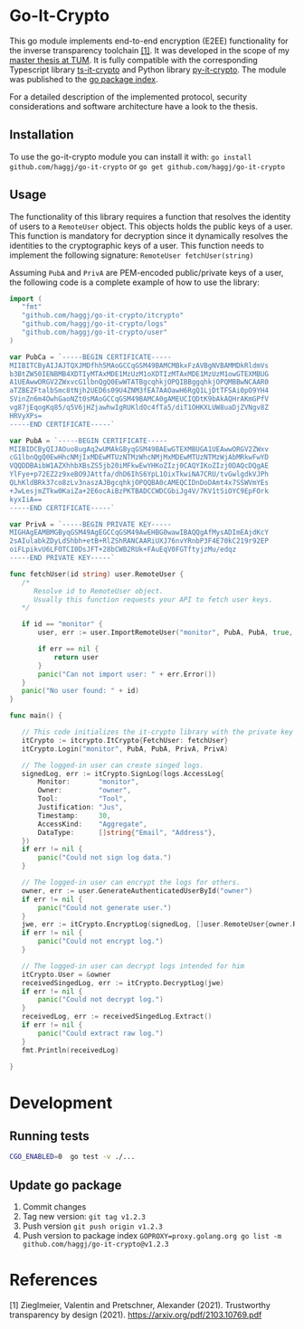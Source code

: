 # Go-It-Crypto

This go module implements end-to-end encryption (E2EE) functionality for the inverse transparency toolchain [[1]](#1).
It was developed in the scope of my [master thesis at TUM](https://github.com/haggj/Masterarbeit). 
It is fully compatible with the corresponding Typescript library [ts-it-crypto](https://github.com/haggj/ts-it-crypto) and Python library [py-it-crypto](https://github.com/haggj/py-it-crypto).
The module was published to the [go package index](https://pkg.go.dev/github.com/haggj/go-it-crypto).

For a detailed description of the implemented protocol, security considerations and software architecture have a look to the thesis.

## Installation
To use the go-it-crypto module you can install it with:
`go install github.com/haggj/go-it-crypto`
or
`go get github.com/haggj/go-it-crypto`

## Usage

The functionality of this library requires a function that resolves the identity of users to a `RemoteUser` object.
This objects holds the public keys of a user.
This function is mandatory for decryption since it dynamically resolves the identities to the cryptographic keys
of a user.
This function needs to implement the following signature:
`RemoteUser fetchUser(string)`

Assuming `PubA` and `PrivA` are PEM-encoded public/private keys of a user, the following code
is a complete example of how to use the library:

 ```go
import (
	"fmt"
	"github.com/haggj/go-it-crypto/itcrypto"
	"github.com/haggj/go-it-crypto/logs"
	"github.com/haggj/go-it-crypto/user"
)

var PubCa = `-----BEGIN CERTIFICATE-----
MIIBITCByAIJAJTQXJMDfhh5MAoGCCqGSM49BAMCMBkxFzAVBgNVBAMMDkRldmVs
b3BtZW50IENBMB4XDTIyMTAxMDE1MzUzM1oXDTIzMTAxMDE1MzUzM1owGTEXMBUG
A1UEAwwORGV2ZWxvcG1lbnQgQ0EwWTATBgcqhkjOPQIBBggqhkjOPQMBBwNCAAR0
aTZBEZFtalbSmc8tNjh2UED6s09U4ZNM3fEA7AAOawH6RgQ1LjDtTFSAi0pO9YH4
SVinZn6m4OwhGaoNZt0sMAoGCCqGSM49BAMCA0gAMEUCIQDtK9bAkAQHrAKmGPfV
vg87jEqogKq85/q5V6jHZjawhwIgRUKldOc4fTa5/diT1OHKXLUW8uaDjZVNgv8Z
HRVyXPs=
-----END CERTIFICATE-----`

var PubA = `-----BEGIN CERTIFICATE-----
MIIBIDCByQIJAOuo8ugAq2wUMAkGByqGSM49BAEwGTEXMBUGA1UEAwwORGV2ZWxv
cG1lbnQgQ0EwHhcNMjIxMDEwMTUzNTMzWhcNMjMxMDEwMTUzNTMzWjAbMRkwFwYD
VQQDDBAibW1AZXhhbXBsZS5jb20iMFkwEwYHKoZIzj0CAQYIKoZIzj0DAQcDQgAE
YlFye+p72EZ2z9xeBO9JAttfa/dhD6IhS6YpL1OixTkwiNA7CRU/tvGwlgdkVJPh
QLhKldBRk37co8zLv3naszAJBgcqhkjOPQQBA0cAMEQCIDnDoDAmt4x7SSWVmYEs
+JwLesjmZTkw0KaiZa+2E6ocAiBzPKTBADCCWDCGbiJg4V/7KV1tSiOYC9EpFOrk
kyxIiA==
-----END CERTIFICATE-----`

var PrivA = `-----BEGIN PRIVATE KEY-----
MIGHAgEAMBMGByqGSM49AgEGCCqGSM49AwEHBG0wawIBAQQgAfMysADImEAjdKcY
2sAIulabkZDyLdShbh+etB+RlZShRANCAARiUXJ76nvYRnbP3F4E70kC219r92EP
oiFLpikvU6LFOTCI0DsJFT+28bCWB2RUk+FAuEqV0FGTftyjzMu/edqz
-----END PRIVATE KEY-----`

func fetchUser(id string) user.RemoteUser {
	/*
	   Resolve id to RemoteUser object.
	   Usually this function requests your API to fetch user keys.
	*/

	if id == "monitor" {
		user, err := user.ImportRemoteUser("monitor", PubA, PubA, true, PubCa)

		if err == nil {
			return user
		}
		panic("Can not import user: " + err.Error())
	}
	panic("No user found: " + id)
}

func main() {

	// This code initializes the it-crypto library with the private key pubA and secret key privA.
	itCrypto := itcrypto.ItCrypto{FetchUser: fetchUser}
	itCrypto.Login("monitor", PubA, PubA, PrivA, PrivA)

	// The logged-in user can create singed logs.
	signedLog, err := itCrypto.SignLog(logs.AccessLog{
		Monitor:       "monitor",
		Owner:         "owner",
		Tool:          "Tool",
		Justification: "Jus",
		Timestamp:     30,
		AccessKind:    "Aggregate",
		DataType:      []string{"Email", "Address"},
	})
	if err != nil {
		panic("Could not sign log data.")
	}

	// The logged-in user can encrypt the logs for others.
	owner, err := user.GenerateAuthenticatedUserById("owner")
	if err != nil {
		panic("Could not generate user.")
	}
	jwe, err := itCrypto.EncryptLog(signedLog, []user.RemoteUser{owner.RemoteUser})
	if err != nil {
		panic("Could not encrypt log.")
	}

	// The logged-in user can decrypt logs intended for him
	itCrypto.User = &owner
	receivedSingedLog, err := itCrypto.DecryptLog(jwe)
	if err != nil {
		panic("Could not decrypt log.")
	}
	receivedLog, err := receivedSingedLog.Extract()
	if err != nil {
		panic("Could extract raw log.")
	}
	fmt.Println(receivedLog)

}

 ```

# Development

## Running tests

```bash
CGO_ENABLED=0  go test -v ./...
```

## Update go package

1. Commit changes
2. Tag new version: `git tag v1.2.3`
3. Push version `git push origin v1.2.3`
4. Push version to package index `GOPROXY=proxy.golang.org go list -m github.com/haggj/go-it-crypto@v1.2.3`

# References
<a id="1">[1]</a>
Zieglmeier, Valentin and Pretschner, Alexander (2021).
Trustworthy transparency by design (2021).
https://arxiv.org/pdf/2103.10769.pdf